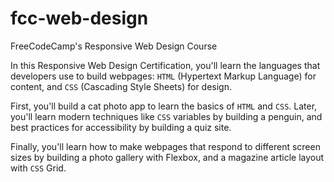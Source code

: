 # fcc-web-design
FreeCodeCamp's Responsive Web Design Course

In this Responsive Web Design Certification, you'll learn the languages that developers use to build webpages: `HTML` (Hypertext Markup Language) for content, and `CSS` (Cascading Style Sheets) for design.

First, you'll build a cat photo app to learn the basics of `HTML` and `CSS`. Later, you'll learn modern techniques like `CSS` variables by building a penguin, and best practices for accessibility by building a quiz site.

Finally, you'll learn how to make webpages that respond to different screen sizes by building a photo gallery with Flexbox, and a magazine article layout with `CSS` Grid.
